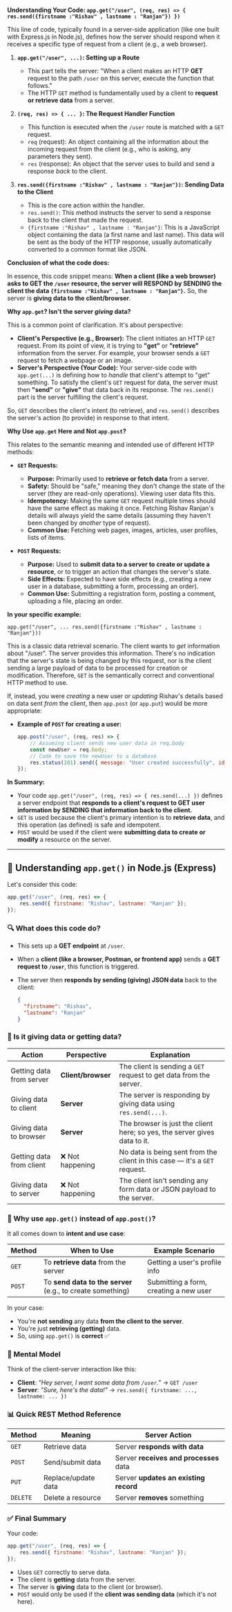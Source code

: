 <!-- gemenai respose -->

**Understanding Your Code: `app.get("/user", (req, res) => { res.send({firstname :"Rishav" , lastname : "Ranjan"}) })`**

This line of code, typically found in a server-side application (like one built with Express.js in Node.js), defines how the server should respond when it receives a specific type of request from a client (e.g., a web browser).

1.  **`app.get("/user", ...)`: Setting up a Route**
    * This part tells the server: "When a client makes an HTTP **GET** request to the path `/user` on this server, execute the function that follows."
    * The HTTP `GET` method is fundamentally used by a client to **request or retrieve data** from a server.

2.  **`(req, res) => { ... }`: The Request Handler Function**
    * This function is executed when the `/user` route is matched with a `GET` request.
    * `req` (request): An object containing all the information about the incoming request from the client (e.g., who is asking, any parameters they sent).
    * `res` (response): An object that the server uses to build and send a response *back* to the client.

3.  **`res.send({firstname :"Rishav" , lastname : "Ranjan"})`: Sending Data to the Client**
    * This is the core action within the handler.
    * `res.send()`: This method instructs the server to send a response back to the client that made the request.
    * `{firstname :"Rishav" , lastname : "Ranjan"}`: This is a JavaScript object containing the data (a first name and last name). This data will be sent as the body of the HTTP response, usually automatically converted to a common format like JSON.

**Conclusion of what the code does:**

In essence, this code snippet means: **When a client (like a web browser) asks to GET the `/user` resource, the server will RESPOND by SENDING the client the data `{firstname :"Rishav" , lastname : "Ranjan"}`.** So, the server is **giving data to the client/browser**.

**Why `app.get`? Isn't the server *giving* data?**

This is a common point of clarification. It's about perspective:

* **Client's Perspective (e.g., Browser):** The client initiates an HTTP `GET` request. From its point of view, it is trying to **"get"** or **"retrieve"** information from the server. For example, your browser sends a `GET` request to fetch a webpage or an image.
* **Server's Perspective (Your Code):** Your server-side code with `app.get(...)` is defining how to *handle* that client's attempt to "get" something. To satisfy the client's `GET` request for data, the server must then **"send"** or **"give"** that data back in its response. The `res.send()` part is the server fulfilling the client's request.

So, `GET` describes the client's intent (to retrieve), and `res.send()` describes the server's action (to provide) in response to that intent.

**Why Use `app.get` Here and Not `app.post`?**

This relates to the semantic meaning and intended use of different HTTP methods:

* **`GET` Requests:**
    * **Purpose:** Primarily used to **retrieve or fetch data** from a server.
    * **Safety:** Should be "safe," meaning they don't change the state of the server (they are read-only operations). Viewing user data fits this.
    * **Idempotency:** Making the same `GET` request multiple times should have the same effect as making it once. Fetching Rishav Ranjan's details will always yield the same details (assuming they haven't been changed by *another* type of request).
    * **Common Use:** Fetching web pages, images, articles, user profiles, lists of items.

* **`POST` Requests:**
    * **Purpose:** Used to **submit data to a server to create or update a resource**, or to trigger an action that changes the server's state.
    * **Side Effects:** Expected to have side effects (e.g., creating a new user in a database, submitting a form, processing an order).
    * **Common Use:** Submitting a registration form, posting a comment, uploading a file, placing an order.

**In your specific example:**

`app.get("/user", ... res.send({firstname :"Rishav" , lastname : "Ranjan"}))`

This is a classic data retrieval scenario. The client wants to *get* information about "/user". The server provides this information. There's no indication that the server's state is being changed by this request, nor is the client sending a large payload of data to be processed for creation or modification. Therefore, `GET` is the semantically correct and conventional HTTP method to use.

If, instead, you were *creating* a new user or *updating* Rishav's details based on data sent *from* the client, then `app.post` (or `app.put`) would be more appropriate:

* **Example of `POST` for creating a user:**
    ```javascript
    app.post("/user", (req, res) => {
        // Assuming client sends new user data in req.body
        const newUser = req.body;
        // Code to save the newUser to a database
        res.status(201).send({ message: "User created successfully", id: newUser.id });
    });
    ```

**In Summary:**

* Your code `app.get("/user", (req, res) => { res.send(...) })` defines a server endpoint that **responds to a client's request to GET user information by SENDING that information back to the client.**
* `GET` is used because the client's primary intention is to **retrieve data**, and this operation (as defined) is safe and idempotent.
* `POST` would be used if the client were **submitting data to create or modify** a resource on the server.

---

<!-- chatgpt response -->


## 📌 Understanding `app.get()` in Node.js (Express)

Let's consider this code:

```js
app.get("/user", (req, res) => {
    res.send({ firstname: "Rishav", lastname: "Ranjan" });
});
```


### 🔍 What does this code do?

* This sets up a **GET endpoint** at `/user`.
* When a **client (like a browser, Postman, or frontend app)** sends a **GET request to `/user`**, this function is triggered.
* The server then **responds by sending (giving) JSON data** back to the client:

  ```json
  {
    "firstname": "Rishav",
    "lastname": "Ranjan"
  }
  ```

### 🤔 Is it giving data or getting data?

| Action                   | Perspective        | Explanation                                                                |
| ------------------------ | ------------------ | -------------------------------------------------------------------------- |
| Getting data from server | **Client/browser** | The client is sending a `GET` request to get data from the server.         |
| Giving data to client    | **Server**         | The server is responding by giving data using `res.send(...)`.             |
| Giving data to browser   | **Server**         | The browser is just the client here; so yes, the server gives data to it.  |
| Getting data from client | ❌ Not happening    | No data is being sent from the client in this case — it's a `GET` request. |
| Giving data to server    | ❌ Not happening    | The client isn't sending any form data or JSON payload to the server.      |


### 🤷 Why use `app.get()` instead of `app.post()`?

It all comes down to **intent and use case**:

| Method | When to Use                                                | Example Scenario                       |
| ------ | ---------------------------------------------------------- | -------------------------------------- |
| `GET`  | To **retrieve data** from the server                       | Getting a user's profile info          |
| `POST` | To **send data to the server** (e.g., to create something) | Submitting a form, creating a new user |

In your case:

* You're **not sending** any data **from the client to the server**.
* You're just **retrieving (getting)** data.
* So, using `app.get()` is **correct** ✅


### 🧠 Mental Model

Think of the client-server interaction like this:

* **Client**: *"Hey server, I want some data from `/user`."* → `GET /user`
* **Server**: *"Sure, here's the data!"* → `res.send({ firstname: ..., lastname: ... })`


### 📊 Quick REST Method Reference

| Method   | Meaning             | Server Action                          |
| -------- | ------------------- | -------------------------------------- |
| `GET`    | Retrieve data       | Server **responds with data**          |
| `POST`   | Send/submit data    | Server **receives and processes** data |
| `PUT`    | Replace/update data | Server **updates an existing record**  |
| `DELETE` | Delete a resource   | Server **removes** something           |


### ✅ Final Summary

Your code:

```js
app.get("/user", (req, res) => {
    res.send({ firstname: "Rishav", lastname: "Ranjan" });
});
```

* Uses `GET` correctly to serve data.
* The client is **getting** data from the server.
* The server is **giving** data to the client (or browser).
* `POST` would only be used if the **client was sending data** (which it's not here).

